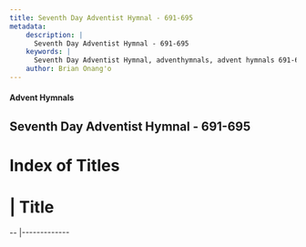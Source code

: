 ```yaml
---
title: Seventh Day Adventist Hymnal - 691-695
metadata:
    description: |
      Seventh Day Adventist Hymnal - 691-695
    keywords: |
      Seventh Day Adventist Hymnal, adventhymnals, advent hymnals 691-695
    author: Brian Onang'o
---
```


#### Advent Hymnals
## Seventh Day Adventist Hymnal - 691-695

# Index of Titles
# | Title                        
-- |-------------

